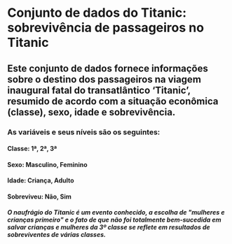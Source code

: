 # Conjunto de dados do Titanic: sobrevivência de passageiros no Titanic
## Este conjunto de dados fornece informações sobre o destino dos passageiros na viagem inaugural fatal do transatlântico ‘Titanic’, resumido de acordo com a situação econômica (classe), sexo, idade e sobrevivência.
### As variáveis e seus níveis são os seguintes:
#### Classe: 1ª, 2ª, 3ª
#### Sexo: Masculino, Feminino
#### Idade: Criança, Adulto
#### Sobreviveu: Não, Sim
##### O naufrágio do Titanic é um evento conhecido, a escolha de "mulheres e crianças primeiro" e o fato de que não foi totalmente bem-sucedida em salvar crianças e mulheres da 3º classe se reflete em resultados de sobreviventes de várias classes.
